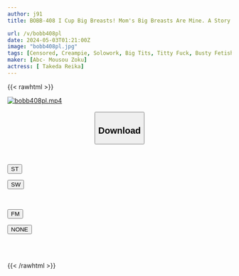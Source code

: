 ```yaml
---
author: j91
title: BOBB-408 I Cup Big Breasts! Mom's Big Breasts Are Mine. A Story Where Reika's Mom Makes My Wishes Come True With Lots Of Love. Boin "Reika Takeda" Box 3

url: /v/bobb408pl
date: 2024-05-03T01:21:00Z
image: "bobb408pl.jpg"
tags: [Censored, Creampie, Solowork, Big Tits, Titty Fuck, Busty Fetish, Mother	]
maker: [Abc- Mousou Zoku]
actress: [ Takeda Reika]
---
```



{{< rawhtml >}}

<div class="video" data-videoid="M6dJdop2v6HmVxa">
    <a href="javascript:;">
        <img src="/v/bobb408pl/bobb408pl.jpg" width="WIDTH" height="HEIGHT" alt="bobb408pl.mp4" loading="lazy">
    </a>
</div>

<script type="text/javascript" src="https://j91.asia/asset/on-demand-st.js"></script>

<br>
  <link rel="stylesheet" href="https://j91.asia/asset/bs5.css">
  
  <center>
  <button class="btn btn-primary" type="button" data-bs-toggle="collapse" data-bs-target=".multi-collapse" aria-expanded="false" aria-controls="multiCollapseExample1 multiCollapseExample2"><h2>Download</h2></button></center>
</p>
<div class="row">
  <div class="col">
    <div class="collapse multi-collapse" id="multiCollapseExample1">
      <div class="card card-body">
	      	      <br>
<div class="buttons">  
<p><a href="https://streamtape.to/v/M6dJdop2v6HmVxa" target="_blank"><button class="btn-hover color-3"><i class="fa fa-download"></i> ST</button></a></p>
<p><a href="https://asnwish.com/897z3zre07pj" target="_blank"><button class="btn-hover color-2"><i class="fa fa-download"></i> SW</button></a></p></div>
    </div>
  </div>
</div>
  <div class="col">
    <div class="collapse multi-collapse" id="multiCollapseExample2">
      <div class="card card-body">
	      <br>
<div class="buttons">
<p><a href="javascript:;"><button class="btn-hover color-8"><i class="fa fa-download"></i> FM</button></a></p>
<p><a href="javascript:;"><button class="btn-hover color-9"><i class="fa fa-download"></i> NONE</button></a></p></div>
<br><br>
      </div>
    </div>
  </div>
</div>

{{< /rawhtml >}}